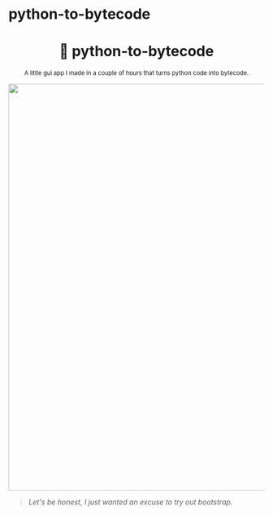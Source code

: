 # python-to-bytecode

<div align="center">

  # 💾 python-to-bytecode
  
  <sub>A little gui app I made in a couple of hours that turns python code into bytecode.</sub>
  
  
  <img width="800px" src="https://user-images.githubusercontent.com/66202304/225480071-bbfe7de4-d7ec-4e34-b665-9f779ba4878f.png">
</div>

> *Let's be honest, I just wanted an excuse to try out bootstrap.*

